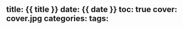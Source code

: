 title: {{ title }}
date: {{ date }}
toc: true
cover: cover.jpg
categories: 
tags:
---

<!-- more -->
